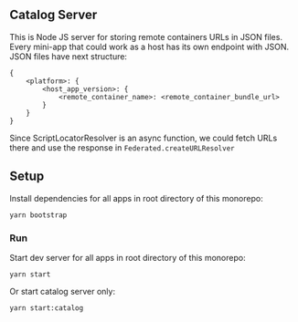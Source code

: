 ## Catalog Server

This is Node JS server for storing remote containers URLs in JSON files.
Every mini-app that could work as a host has its own endpoint with JSON.
JSON files have next structure:

```
{
    <platform>: {
        <host_app_version>: {
            <remote_container_name>: <remote_container_bundle_url>
        }
    }
}
```

Since ScriptLocatorResolver is an async function, we could fetch URLs there and use the response in `Federated.createURLResolver`

## Setup

Install dependencies for all apps in root directory of this monorepo:
```
yarn bootstrap
```

### Run

Start dev server for all apps in root directory of this monorepo:
```
yarn start
```
Or start catalog server only:
```
yarn start:catalog
```